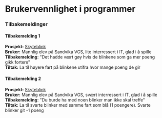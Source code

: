 # Brukervennlighet i programmer

### Tilbakemeldinger

#### Tilbakemelding 1
**Prosjekt:** [Skyteblink](https://github.com/Christens/IT2---Mappe---Christen/tree/main/Probleml%C3%B8sning/OOP/Skyteblink_pygame)  
**Bruker:** Mannlig elev på Sandvika VGS, lite interressert i IT, glad i å spille  
**Tilbakemelding:** "Det hadde vært gøy hvis de blinkene som ga mer poeng gikk fortere"  
**Tiltak:** La til høyere fart på blinkene utifra hvor mange poeng de gir  

#### Tilbakemelding 2
**Prosjekt:** [Skyteblink](https://github.com/Christens/IT2---Mappe---Christen/tree/main/Probleml%C3%B8sning/OOP/Skyteblink_pygame)  
**Bruker:** Mannlig elev på Sandvika VGS, svært interressert i IT, glad i å spille  
**Tilbakemelding:** "Du burde ha med noen blinker man ikke skal treffe"  
**Tiltak:** La til svarte blinker med samme fart som blå (1 poengere). Svarte blinker git -1 poeng  